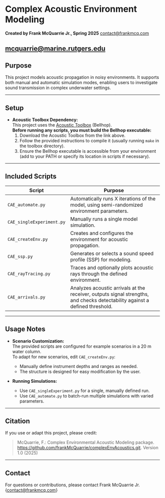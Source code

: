 # Complex Acoustic Environment Modeling

**Created by Frank McQuarrie Jr., Spring 2025**
contact@frankmcq.com

mcquarrie@marine.rutgers.edu
---

## Purpose

This project models acoustic propagation in noisy environments. It supports both manual and automatic simulation modes, enabling users to investigate sound transmission in complex underwater settings.

---

## Setup

- **Acoustic Toolbox Dependency:**  
  This project uses the [Acoustic Toolbox](https://oalib-acoustics.org/models-and-software/acoustics-toolbox/) (Bellhop).  
  **Before running any scripts, you must build the Bellhop executable:**
  1. Download the Acoustic Toolbox from the link above.
  2. Follow the provided instructions to compile it (usually running `make` in the toolbox directory).
  3. Ensure the Bellhop executable is accessible from your environment (add to your PATH or specify its location in scripts if necessary).

---

## Included Scripts

| Script                    | Purpose                                                                                                                      |
|---------------------------|------------------------------------------------------------------------------------------------------------------------------|
| `CAE_automate.py`         | Automatically runs X iterations of the model, using semi-randomized environment parameters.                                  |
| `CAE_singleExperiment.py` | Manually runs a single model simulation.                                                                                     |
| `CAE_createEnv.py`        | Creates and configures the environment for acoustic propagation.                                                             |
| `CAE_ssp.py`              | Generates or selects a sound speed profile (SSP) for modeling.                                                              |
| `CAE_rayTracing.py`       | Traces and optionally plots acoustic rays through the defined environment.                                                   |
| `CAE_arrivals.py`         | Analyzes acoustic arrivals at the receiver, outputs signal strengths, and checks detectability against a defined threshold.  |

---

## Usage Notes

- **Scenario Customization:**  
  The provided scripts are configured for example scenarios in a 20 m water column.  
  To adapt for new scenarios, edit `CAE_createEnv.py`:
  - Manually define instrument depths and ranges as needed.
  - The structure is designed for easy modification by the user.

- **Running Simulations:**  
  - Use `CAE_singleExperiment.py` for a single, manually defined run.
  - Use `CAE_automate.py` to batch-run multiple simulations with varied parameters.

---

## Citation

If you use or adapt this project, please credit:
> McQuarrie, F.: Complex Environmental Acoustic Modeling package. https://github.com/frankMcQuarrie/complexEnvAcoustics.git. Version 1.0 (2025)

---

## Contact

For questions or contributions, please contact Frank McQuarrie Jr. {contact@frankmcq.com}

